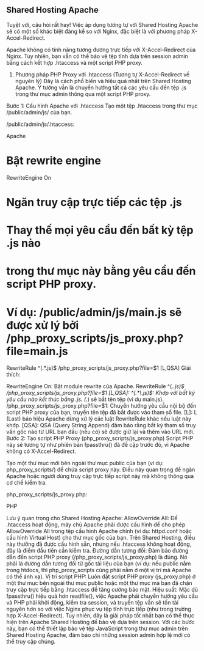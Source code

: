 ## Shared Hosting Apache
Tuyệt vời, câu hỏi rất hay! Việc áp dụng tương tự với Shared Hosting Apache sẽ có một số khác biệt đáng kể so với Nginx, đặc biệt là với phương pháp X-Accel-Redirect.

Apache không có tính năng tương đương trực tiếp với X-Accel-Redirect của Nginx. Tuy nhiên, bạn vẫn có thể bảo vệ tệp tĩnh dựa trên session admin bằng cách kết hợp .htaccess và một script PHP proxy.

1. Phương pháp PHP Proxy với .htaccess (Tương tự X-Accel-Redirect về nguyên lý)
Đây là cách phổ biến và hiệu quả nhất trên Shared Hosting Apache. Ý tưởng vẫn là chuyển hướng tất cả các yêu cầu đến tệp .js trong thư mục admin thông qua một script PHP proxy.

Bước 1: Cấu hình Apache với .htaccess
Tạo một tệp .htaccess trong thư mục /public/admin/js/ của bạn.

/public/admin/js/.htaccess:

Apache

# Bật rewrite engine
RewriteEngine On

# Ngăn truy cập trực tiếp các tệp .js
# Thay thế mọi yêu cầu đến bất kỳ tệp .js nào
# trong thư mục này bằng yêu cầu đến script PHP proxy.
# Ví dụ: /public/admin/js/main.js sẽ được xử lý bởi /php_proxy_scripts/js_proxy.php?file=main.js
RewriteRule ^(.*\.js)$ /php_proxy_scripts/js_proxy.php?file=$1 [L,QSA]
Giải thích:

RewriteEngine On: Bật module rewrite của Apache.
RewriteRule ^(.*\.js)$ /php_proxy_scripts/js_proxy.php?file=$1 [L,QSA]:
^(.*\.js)$: Khớp với bất kỳ yêu cầu nào kết thúc bằng .js. (.*) sẽ bắt tên tệp (ví dụ main.js).
/php_proxy_scripts/js_proxy.php?file=$1: Chuyển hướng yêu cầu nội bộ đến script PHP proxy của bạn, truyền tên tệp đã bắt được vào tham số file.
[L]: L (Last) báo hiệu Apache dừng xử lý các luật RewriteRule khác nếu luật này khớp.
[QSA]: QSA (Query String Append) đảm bảo rằng bất kỳ tham số truy vấn gốc nào từ URL ban đầu (nếu có) sẽ được giữ lại và thêm vào URL mới.
Bước 2: Tạo script PHP Proxy (php_proxy_scripts/js_proxy.php)
Script PHP này sẽ tương tự như phiên bản fpassthru() đã đề cập trước đó, vì Apache không có X-Accel-Redirect.

Tạo một thư mục mới bên ngoài thư mục public của bạn (ví dụ: php_proxy_scripts/) để chứa script proxy này. Điều này quan trọng để ngăn Apache hoặc người dùng truy cập trực tiếp script này mà không thông qua cơ chế kiểm tra.

php_proxy_scripts/js_proxy.php:

PHP

<?php
session_start();

// --- LOGIC KIỂM TRA SESSION ADMIN ---
// Thay thế bằng logic kiểm tra session admin thực tế của bạn.
if (!isset($_SESSION['is_admin']) || $_SESSION['is_admin'] !== true) {
    header("HTTP/1.0 403 Forbidden");
    exit("Access Denied.");
}

// --- XỬ LÝ PHỤC VỤ TỆP JS ---
$requested_file = $_GET['file'] ?? '';

// Xây dựng đường dẫn tuyệt đối đến tệp JavaScript
// Đảm bảo đường dẫn này khớp với vị trí thực tế của tệp trên máy chủ của bạn
// __DIR__ là đường dẫn của script PHP này (e.g., /path/to/your/project/php_proxy_scripts/)
// '/../public/admin/js/' là đường dẫn tương đối từ script này đến thư mục JS
$file_path = __DIR__ . '/../public/admin/js/' . basename($requested_file);

// Kiểm tra xem tệp có tồn tại và là tệp hợp lệ không
if (!file_exists($file_path) || !is_file($file_path)) {
    header("HTTP/1.0 404 Not Found");
    exit("File not found.");
}

// Mở tệp ở chế độ đọc nhị phân
$file_handle = fopen($file_path, 'rb');
if ($file_handle === false) {
    header("HTTP/1.0 500 Internal Server Error");
    exit("Could not open file.");
}

// Đặt header Content-Type thích hợp
header('Content-Type: application/javascript');
header('Content-Length: ' . filesize($file_path));
header('Accept-Ranges: bytes'); // Tùy chọn: hỗ trợ resume download

// Vô hiệu hóa bộ đệm đầu ra của PHP để gửi dữ liệu trực tiếp
// Điều này quan trọng để tránh bộ đệm giữ lại dữ liệu trong RAM
if (ob_get_level()) {
    ob_end_clean();
}

// Đọc và in ra nội dung của tệp từng phần (hiệu quả về RAM)
fpassthru($file_handle);

// Đóng con trỏ tệp
fclose($file_handle);

exit();
?>
Lưu ý quan trọng cho Shared Hosting Apache:
AllowOverride All: Để .htaccess hoạt động, máy chủ Apache phải được cấu hình để cho phép AllowOverride All trong tệp cấu hình Apache chính (ví dụ: httpd.conf hoặc cấu hình Virtual Host) cho thư mục gốc của bạn. Trên Shared Hosting, điều này thường đã được cấu hình sẵn, nhưng nếu .htaccess không hoạt động, đây là điểm đầu tiên cần kiểm tra.
Đường dẫn tương đối: Đảm bảo đường dẫn đến script PHP proxy (/php_proxy_scripts/js_proxy.php) là đúng. Nó phải là đường dẫn tương đối từ gốc tài liệu của bạn (ví dụ: nếu public nằm trong htdocs, thì php_proxy_scripts cũng phải nằm ở một vị trí mà Apache có thể ánh xạ).
Vị trí script PHP: Luôn đặt script PHP proxy (js_proxy.php) ở một thư mục bên ngoài thư mục public hoặc một thư mục mà bạn đã chặn truy cập trực tiếp bằng .htaccess để tăng cường bảo mật.
Hiệu suất: Mặc dù fpassthru() hiệu quả hơn readfile(), việc Apache phải chuyển hướng yêu cầu và PHP phải khởi động, kiểm tra session, và truyền tệp vẫn sẽ tốn tài nguyên hơn so với việc Nginx phục vụ tệp tĩnh trực tiếp (như trong trường hợp X-Accel-Redirect). Tuy nhiên, đây là giải pháp tốt nhất bạn có thể thực hiện trên Apache Shared Hosting để bảo vệ dựa trên session.
Với các bước này, bạn có thể thiết lập bảo vệ tệp JavaScript trong thư mục admin trên Shared Hosting Apache, đảm bảo chỉ những session admin hợp lệ mới có thể truy cập chúng.